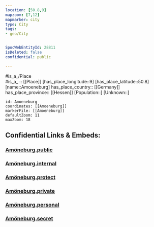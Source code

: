```yaml
---
location: [50.8,9] 
mapzoom: [7,12] 
mapmarker: city 
type: City
tags:
- geo/City


SpocWebEntityId: 28811
isDeleted: false
confidential: public

---
```

#is_a_/Place  
#is_a_ :: [[Place]] 
[has_place_longitude::9] 
[has_place_latitude::50.8] 
[name::Amoeneburg] 
has_place_country:: [[Germany]]  
has_place_province:: [[Hessen]] 
[Population::] 
[Unknown::] 


```leaflet
id: Amoeneburg
coordinates: [[Amoeneburg]] 
markerFile: [[Amoeneburg]] 
defaultZoom: 11 
maxZoom: 18
```


## Confidential Links & Embeds: 

### [Amöneburg.public](/_public/\Earth\Continent\Europe\Europe~Central\Germany\Germany~West\Hessen\counties~Hessen\Marburg-Biedenkopf\cities~Marburg-Biedenkopf\Stadtallendorf\boroughs~StadtallendorfAmöneburg.public.md) 

### [Amöneburg.internal](/_internal/\Earth\Continent\Europe\Europe~Central\Germany\Germany~West\Hessen\counties~Hessen\Marburg-Biedenkopf\cities~Marburg-Biedenkopf\Stadtallendorf\boroughs~StadtallendorfAmöneburg.internal.md) 

### [Amöneburg.protect](/_protect/\Earth\Continent\Europe\Europe~Central\Germany\Germany~West\Hessen\counties~Hessen\Marburg-Biedenkopf\cities~Marburg-Biedenkopf\Stadtallendorf\boroughs~StadtallendorfAmöneburg.protect.md) 

### [Amöneburg.private](/_private/\Earth\Continent\Europe\Europe~Central\Germany\Germany~West\Hessen\counties~Hessen\Marburg-Biedenkopf\cities~Marburg-Biedenkopf\Stadtallendorf\boroughs~StadtallendorfAmöneburg.private.md) 

### [Amöneburg.personal](/_personal/\Earth\Continent\Europe\Europe~Central\Germany\Germany~West\Hessen\counties~Hessen\Marburg-Biedenkopf\cities~Marburg-Biedenkopf\Stadtallendorf\boroughs~StadtallendorfAmöneburg.personal.md) 

### [Amöneburg.secret](/_secret/\Earth\Continent\Europe\Europe~Central\Germany\Germany~West\Hessen\counties~Hessen\Marburg-Biedenkopf\cities~Marburg-Biedenkopf\Stadtallendorf\boroughs~StadtallendorfAmöneburg.secret.md)

